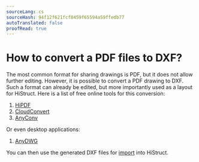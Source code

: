 ```yaml
---
sourceLang: cs
sourceHash: 94f12f621fcf8459f65594a59ffedb77
autoTranslated: false
proofRead: true
---
```


# How to convert a PDF files to DXF?

The most common format for sharing drawings is PDF, but it does not allow further editing. However, it is possible to convert a PDF drawing to DXF. Such a format can already be edited, but more importantly used as a layout for HiStruct. Here is a list of free online tools for this conversion:

1. [HiPDF](https://www.hipdf.com/en/pdf-to-dxf)
2. [CloudConvert](https://cloudconvert.com/pdf-to-dxf)
3. [AnyConv](https://anyconv.com/pdf-to-dxf-converter/)

Or even desktop applications:

1. [AnyDWG](https://www.microsoft.com/store/productId/9PDCXWGXBPBV?ocid=pdpshare)

You can then use the generated DXF files for [import](importDxf.md) into HiStruct.